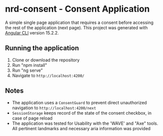 # nrd-consent -  Consent Application

A simple single page application that requires a consent before accessing the rest of the application (next page).
This project was generated with [Angular CLI](https://github.com/angular/angular-cli) version 15.2.2.

## Running the application

1. Clone or download the repository
2. Run "npm install"
3. Run "ng serve"
4. Navigate to `http://localhost:4200/`

## Notes

- The application uses a `ConsentGuard` to prevent direct unauthorized navigation to `http://localhost:4200/next`
- `SessionStorage` keeps record of the state of the consent checkbox, in case of page reload
- The application was tested for Usability with the 'WAVE' and "Axe" tools. All pertinent landmarks and necessary aria information was provided
